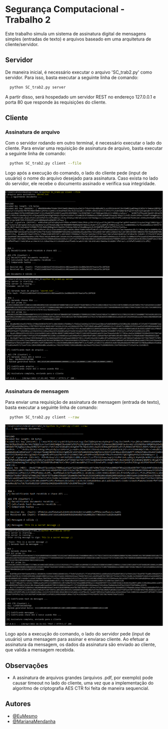 
# Segurança Computacional - Trabalho 2

Este trabalho simula um sistema de assinatura digital de mensagens simples (entradas de texto) e arquivos baseado em uma arquitetura de cliente/servidor.
## Servidor

De maneira inicial, é necessário executar o arquivo 'SC_trab2.py' como servidor. Para isso, basta executar a seguinte linha de comando:

```bash
  python SC_trab2.py server
```

A partir disso, será hospedado um servidor REST no endereço 127.0.0.1 e porta 80 que responde às requisições do cliente.

## Cliente
### Assinatura de arquivo

Com o servidor rodando em outro terminal, é necessário executar o lado do cliente. Para enviar uma requisição de assinatura de arquivo, basta executar a seguinte linha de comando:

```bash
  python SC_trab2.py client --file
```

Logo após a execução do comando, o lado do cliente pede (input de usuário) o nome do arquivo desejado para assinatura. Caso exista no lado do servidor, ele recebe o documento assinado e verifica sua integridade.

![App Screenshot](https://github.com/MateusCavalc/Trab2_SC/blob/main/rel/modo2_client.png)
![App Screenshot](https://github.com/MateusCavalc/Trab2_SC/blob/main/rel/modo2_server.png)

### Assinatura de mensagem
Para enviar uma requisição de assinatura de mensagem (entrada de texto), basta executar a seguinte linha de comando:

```bash
  python SC_trab2.py client --raw
```

![App Screenshot](https://github.com/MateusCavalc/Trab2_SC/blob/main/rel/modo1_client.png)
![App Screenshot](https://github.com/MateusCavalc/Trab2_SC/blob/main/rel/modo1_server.png)

Logo após a execução do comando, o lado do servidor pede (input de usuário) uma mensagem para assinar e enviarao cliente. Ao efetuar a assinatura da mensagem, os dados da assinatura são enviado ao cliente, que valida a mensagem recebida.
## Observações

- A assinatura de arquivos grandes (arquivos .pdf, por exemplo) pode causar timeout no lado do cliente, uma vez que a implementação do algoritmo de criptografia AES CTR foi feita de maneira sequencial.


## Autores

- [@EuMesmo](https://github.com/MateusCavalc)
- [@MarianaMendanha](https://github.com/MarianaMendanha)
